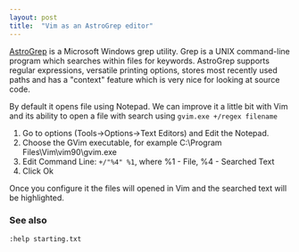 ```yaml
---
layout: post
title:  "Vim as an AstroGrep editor"
---
```


[AstroGrep](http://astrogrep.sourceforge.net/) is a Microsoft Windows grep utility. Grep is a UNIX command-line program which searches within files for keywords. AstroGrep supports regular expressions, versatile printing options, stores most recently used paths and has a "context" feature which is very nice for looking at source code.

By default it opens file using Notepad. We can improve it a little bit with Vim and its ability to open a file with search using `gvim.exe +/regex filename`  

1. Go to options (Tools->Options->Text Editors) and Edit the Notepad.
2. Choose the GVim executable, for example C:\Program Files\Vim\vim90\gvim.exe
3. Edit Command Line: `+/"%4" %1`, where %1 - File, %4 - Searched Text
4. Click Ok

Once you configure it the files will opened in Vim and the searched text will be highlighted.

### See also
`:help starting.txt`

